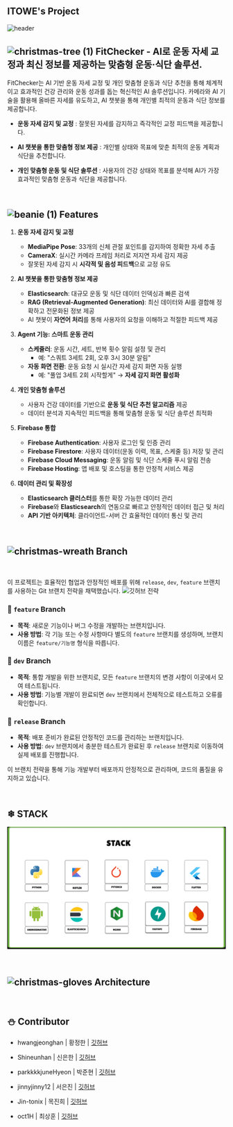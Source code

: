 ## ITOWE's Project

![header](https://capsule-render.vercel.app/api?type=waving&color=2E64FE&height=250&section=header&text=%20💪fitchecker&fontSize=50&animation=twinkling&fontColor=FFFF00&desc=ItoWe🤸‍♂️&stroke=FFFFFF&strokeWidth=3&rotate=-20&fontAlign=50&fontAlignY=50)

## ![christmas-tree (1)](https://github.com/user-attachments/assets/8d99d631-42de-44c5-9505-760b92f7f4ab) FitChecker - AI로 운동 자세 교정과 최신 정보를 제공하는 맞춤형 운동·식단 솔루션.

FitChecker는 AI 기반 운동 자세 교정 및 개인 맞춤형 운동과 식단 추천을 통해 체계적이고 효과적인 건강 관리와 운동 성과를 돕는 혁신적인 AI 솔루션입니다. 카메라와 AI 기술을 활용해 올바른 자세를 유도하고, AI 챗봇을 통해 개인별 최적의 운동과 식단 정보를 제공합니다.

- **운동 자세 감지 및 교정**  : 잘못된 자세를 감지하고 즉각적인 교정 피드백을 제공합니다.

- **AI 챗봇을 통한 맞춤형 정보 제공**  : 개인별 상태와 목표에 맞춘 최적의 운동 계획과 식단을 추천합니다.

- **개인 맞춤형 운동 및 식단 솔루션**  : 사용자의 건강 상태와 목표를 분석해 AI가 가장 효과적인 맞춤형 운동과 식단을 제공합니다.  

<br>

##  ![beanie (1)](https://github.com/user-attachments/assets/99fcfa73-8024-4c82-bd43-31dfffc27a91) Features

1. **운동 자세 감지 및 교정**  
   - **MediaPipe Pose**: 33개의 신체 관절 포인트를 감지하여 정확한 자세 추출  
   - **CameraX**: 실시간 카메라 프레임 처리로 저지연 자세 감지 제공  
   - 잘못된 자세 감지 시 **시각적 및 음성 피드백**으로 교정 유도  

2. **AI 챗봇을 통한 맞춤형 정보 제공**  
   - **Elasticsearch**: 대규모 운동 및 식단 데이터 인덱싱과 빠른 검색  
   - **RAG (Retrieval-Augmented Generation)**: 최신 데이터와 AI를 결합해 정확하고 전문화된 정보 제공  
   - AI 챗봇이 **자연어 처리**를 통해 사용자의 요청을 이해하고 적절한 피드백 제공  

3. **Agent 기능: 스마트 운동 관리**  
   - **스케줄러**: 운동 시간, 세트, 반복 횟수 알림 설정 및 관리  
     - 예: "스쿼트 3세트 2회, 오후 3시 30분 알림"  
   - **자동 화면 전환**: 운동 요청 시 실시간 자세 감지 화면 자동 실행  
     - 예: "풀업 3세트 2회 시작할게" → **자세 감지 화면 활성화**  

4. **개인 맞춤형 솔루션**  
   - 사용자 건강 데이터를 기반으로 **운동 및 식단 추천 알고리즘** 제공  
   - 데이터 분석과 지속적인 피드백을 통해 맞춤형 운동 및 식단 솔루션 최적화  

5. **Firebase 통합**  
   - **Firebase Authentication**: 사용자 로그인 및 인증 관리  
   - **Firebase Firestore**: 사용자 데이터(운동 이력, 목표, 스케줄 등) 저장 및 관리  
   - **Firebase Cloud Messaging**: 운동 알림 및 식단 스케줄 푸시 알림 전송  
   - **Firebase Hosting**: 앱 배포 및 호스팅을 통한 안정적 서비스 제공  

6. **데이터 관리 및 확장성**  
   - **Elasticsearch 클러스터**를 통한 확장 가능한 데이터 관리  
   - **Firebase**와 **Elasticsearch**의 연동으로 빠르고 안정적인 데이터 접근 및 처리  
   - **API 기반 아키텍처**: 클라이언트-서버 간 효율적인 데이터 통신 및 관리  
<br>

##  ![christmas-wreath](https://github.com/user-attachments/assets/14b16910-895e-4fcc-889d-884ca572b5c2) Branch
<br>

이 프로젝트는 효율적인 협업과 안정적인 배포를 위해 `release`, `dev`, `feature` 브랜치를 사용하는 Git 브랜치 전략을 채택했습니다.
![깃허브 전략](https://github.com/user-attachments/assets/2625e974-353b-4db6-bb78-7fe33258ecfc)


### 🔹 `feature` Branch
- **목적**: 새로운 기능이나 버그 수정을 개발하는 브랜치입니다.
- **사용 방법**: 각 기능 또는 수정 사항마다 별도의 `feature` 브랜치를 생성하며, 브랜치 이름은 `feature/기능명` 형식을 따릅니다.

### 🔹 `dev` Branch
- **목적**: 통합 개발을 위한 브랜치로, 모든 `feature` 브랜치의 변경 사항이 이곳에서 모여 테스트됩니다.
- **사용 방법**: 기능별 개발이 완료되면 `dev` 브랜치에서 전체적으로 테스트하고 오류를 확인합니다.

### 🔹 `release` Branch
- **목적**: 배포 준비가 완료된 안정적인 코드를 관리하는 브랜치입니다.
- **사용 방법**: `dev` 브랜치에서 충분한 테스트가 완료된 후 `release` 브랜치로 이동하여 실제 배포를 진행합니다.

이 브랜치 전략을 통해 기능 개발부터 배포까지 안정적으로 관리하며, 코드의 품질을 유지하고 있습니다.

<br>

## ❄ STACK

![image](https://github.com/AI-X-main-projext-ITOWE/.github/blob/main/stack.png)


<br>

##  ![christmas-gloves](https://github.com/user-attachments/assets/b4690dad-108c-4d8b-bfee-e4be5db3a854) Architecture



<br>


## ⛄ Contributor

+ hwangjeonghan | 황정한 | [깃허브](https://github.com/hwangjeonghan)

+ Shineunhan | 신은한 | [깃허브](https://github.com/Shineunhan)

+ parkkkkjuneHyeon | 박준현 | [깃허브](https://github.com/parkkkkjuneHyeon)

+ jinnyjinny12 | 서은진 | [깃허브](https://github.com/jinnyjinny12)

+ Jin-tonix | 목진희 | [깃허브](https://github.com/Jin-tonix)

+ oct1H | 최상훈 | [깃허브](https://github.com/oct1H)


<!--

**Here are some ideas to get you started:**

🙋‍♀️ A short introduction - what is your organization all about?
🌈 Contribution guidelines - how can the community get involved?
👩‍💻 Useful resources - where can the community find your docs? Is there anything else the community should know?
🍿 Fun facts - what does your team eat for breakfast?
🧙 Remember, you can do mighty things with the power of [Markdown](https://docs.github.com/github/writing-on-github/getting-started-with-writing-and-formatting-on-github/basic-writing-and-formatting-syntax)
-->
